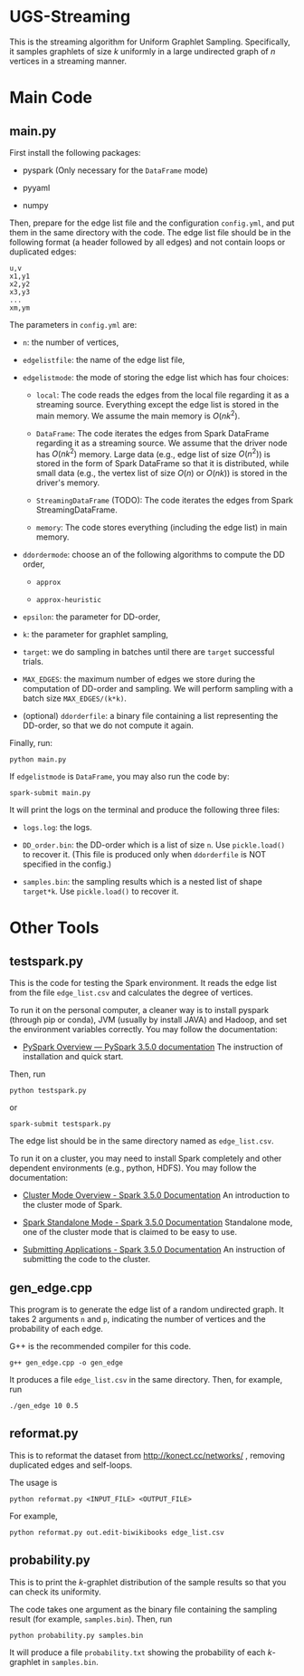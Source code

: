 # UGS-Streaming

This is the streaming algorithm for Uniform Graphlet Sampling. Specifically, it samples graphlets of size $k$ uniformly in a large undirected graph of $n$ vertices in a streaming manner. 

# Main Code

## main.py

First install the following packages:

- pyspark (Only necessary for the `DataFrame` mode)

- pyyaml

- numpy

Then, prepare for the edge list file and the configuration `config.yml`, and put them in the same directory with the code. The edge list file should be in the following format (a header followed by all edges) and not contain loops or duplicated edges:

```
u,v
x1,y1
x2,y2
x3,y3
...
xm,ym
```

The parameters in `config.yml` are:

- `n`: the number of vertices,

- `edgelistfile`: the name of the edge list file,

- `edgelistmode`: the mode of storing the edge list which has four choices:
  
  - `local`: The code reads the edges from the local file regarding it as a streaming source. Everything except the edge list is stored in the main memory. We assume the main memory is $O(nk^2)$.
  
  - `DataFrame`: The code iterates the edges from Spark DataFrame regarding it as a streaming source. We assume that the driver node has $O(nk^2)$ memory. Large data (e.g., edge list of size $O(n^2)$) is stored in the form of Spark DataFrame so that it is distributed, while small data (e.g., the vertex list of size $O(n)$ or $O(nk)$) is stored in the driver's memory.
  
  - `StreamingDataFrame` (TODO): The code iterates the edges from Spark StreamingDataFrame.
  
  - `memory`: The code stores everything (including the edge list) in main memory.

- `ddordermode`: choose an of the following algorithms to compute the DD order,
  
  - `approx`
  
  - `approx-heuristic`

- `epsilon`: the parameter for DD-order,

- `k`: the parameter for graphlet sampling,

- `target`: we do sampling in batches until there are `target` successful trials.

- `MAX_EDGES`: the maximum number of edges we store during the computation of DD-order and sampling. We will perform sampling with a batch size `MAX_EDGES/(k*k)`.

- (optional) `ddorderfile`: a binary file containing a list representing the DD-order, so that we do not compute it again.

Finally, run:

```
python main.py
```

If `edgelistmode` is `DataFrame`, you may also run the code by:

```
spark-submit main.py 
```

It will print the logs on the terminal and produce the following three files:

- `logs.log`: the logs.

- `DD_order.bin`: the DD-order which is a list of size `n`. Use `pickle.load()` to recover it. (This file is produced only when `ddorderfile` is NOT specified in the config.)

- `samples.bin`: the sampling results which is a nested list of shape `target*k`. Use `pickle.load()` to recover it.

# Other Tools

## testspark.py

This is the code for testing the Spark environment. It reads the edge list from the file `edge_list.csv` and calculates the degree of vertices.

To run it on the personal computer, a cleaner way is to install pyspark (through pip or conda), JVM (usually by install JAVA) and Hadoop, and set the environment variables correctly. You may follow the documentation:

- [PySpark Overview — PySpark 3.5.0 documentation](https://spark.apache.org/docs/latest/api/python/index.html) The instruction of installation and quick start.

Then, run

```
python testspark.py
```

or

```
spark-submit testspark.py
```

The edge list should be in the same directory named as `edge_list.csv`.

To run it on a cluster, you may need to install Spark completely and other dependent environments (e.g., python, HDFS). You may follow the documentation:

- [Cluster Mode Overview - Spark 3.5.0 Documentation](https://spark.apache.org/docs/latest/cluster-overview.html) An introduction to the cluster mode of Spark.

- [Spark Standalone Mode - Spark 3.5.0 Documentation](https://spark.apache.org/docs/latest/spark-standalone.html) Standalone mode, one of the cluster mode that is claimed to be easy to use.

- [Submitting Applications - Spark 3.5.0 Documentation](https://spark.apache.org/docs/latest/submitting-applications.html) An instruction of submitting the code to the cluster.

## gen_edge.cpp

This program is to generate the edge list of a random undirected graph. It takes 2 arguments `n` and `p`, indicating the number of vertices and the probability of each edge.

G++ is the recommended compiler for this code.

```
g++ gen_edge.cpp -o gen_edge
```

It produces a file `edge_list.csv` in the same directory. Then, for example, run

```
./gen_edge 10 0.5
```

## reformat.py

This is to reformat the dataset from http://konect.cc/networks/ , removing duplicated edges and self-loops.

The usage is

```
python reformat.py <INPUT_FILE> <OUTPUT_FILE>
```

For example,

```
python reformat.py out.edit-biwikibooks edge_list.csv
```

## probability.py

This is to print the $k$-graphlet distribution of the sample results so that you can check its uniformity.

The code takes one argument as the binary file containing the sampling result (for example, `samples.bin`). Then, run

```
python probability.py samples.bin
```

It will produce a file `probability.txt` showing the probability of each $k$-graphlet in `samples.bin`.
